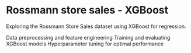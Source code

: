 # Rossmann store sales - XGBoost

Exploring the Rossmann Store Sales dataset using XGBoost for regression.

Data preprocessing and feature engineering
Training and evaluating XGBoost models
Hyperparameter tuning for optimal performance
